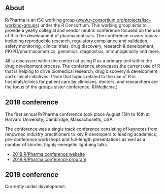 ## About

R/Pharma is an ISC working group (www.r-consortium.org/projects/isc-working-groups) under the R Consortium. This working group aims to provide a yearly collegial and vendor neutral conference focused on the use of R in the development of pharmaceuticals. The conference covers topics including reproducible research, regulatory compliance and validation, safety monitoring, clinical trials, drug discovery, research & development, PK/PD/pharmacometrics, genomics, diagnostics, immunogenicity and more. 

All is discussed within the context of using R as a primary tool within the drug development process. The conference showcases the current use of R that is helping to drive biomedical research, drug discovery & development, and clinical initiatives. (Note that topics related to the use of R in hospitals/clinics for patient care by clinicians, doctors, and researchers are the focus of the groups sister conference, R/Medicine.)

## 2018 conference

The first annual R/Pharma conference took place August 15th to 16th at Harvard University, Cambridge, Massachusetts, USA.

The conference was a single track conference consisting of keynotes from renowned industry practitioners to key R developers to leading academics, pre-conference workshops and full-length presentations as well as a number of shorter, highly-energetic lightning talks.

* [2018 R/Pharma conference website](https://rinpharma.github.io/website2018/)
* [2018 R/Pharma conference program](https://rinpharma.github.io/website2018/program)

## 2019 conference

Currently under development.
